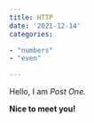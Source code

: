 ```yaml
---
title: HTTP
date: '2021-12-14'
categories:

- "numbers"
- "even"

---
```


Hello, I am _Post One._

**Nice to meet you!**